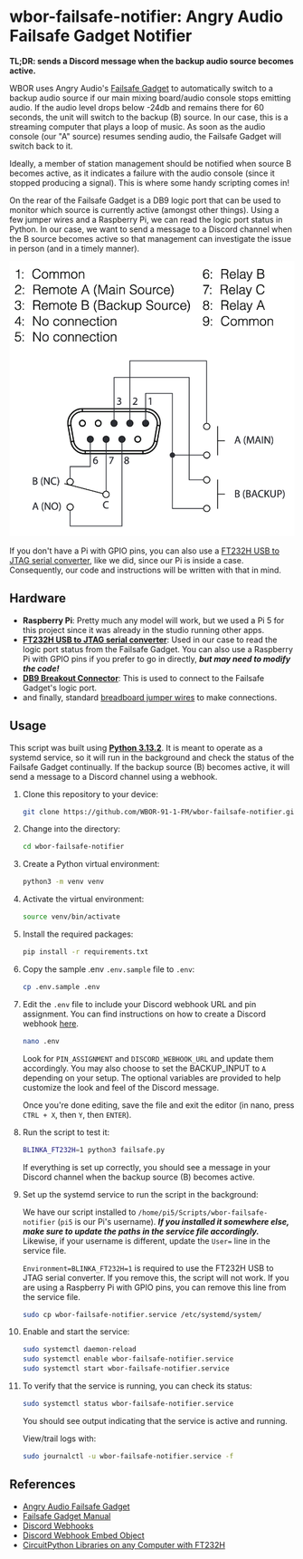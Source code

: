 # wbor-failsafe-notifier: Angry Audio Failsafe Gadget Notifier

**TL;DR: sends a Discord message when the backup audio source becomes active.**

WBOR uses Angry Audio's [Failsafe Gadget](https://angryaudio.com/failsafegadget/) to automatically switch to a backup audio source if our main mixing board/audio console stops emitting audio. If the audio level drops below -24db and remains there for 60 seconds, the unit will switch to the backup (B) source. In our case, this is a streaming computer that plays a loop of music. As soon as the audio console (our "A" source) resumes sending audio, the Failsafe Gadget will switch back to it.

Ideally, a member of station management should be notified when source B becomes active, as it indicates a failure with the audio console (since it stopped producing a signal). This is where some handy scripting comes in!

On the rear of the Failsafe Gadget is a DB9 logic port that can be used to monitor which source is currently active (amongst other things). Using a few jumper wires and a Raspberry Pi, we can read the logic port status in Python. In our case, we want to send a message to a Discord channel when the B source becomes active so that management can investigate the issue in person (and in a timely manner).

![Failsafe Gadget DB9 Pinout](/images/aa-pinout.png)

If you don't have a Pi with GPIO pins, you can also use a [FT232H USB to JTAG serial converter](https://amazon.com/dp/B09XTF7C1P), like we did, since our Pi is inside a case. Consequently, our code and instructions will be written with that in mind.

## Hardware

- **Raspberry Pi**: Pretty much any model will work, but we used a Pi 5 for this project since it was already in the studio running other apps.
- **[FT232H USB to JTAG serial converter](https://amazon.com/dp/B09XTF7C1P)**: Used in our case to read the logic port status from the Failsafe Gadget. You can also use a Raspberry Pi with GPIO pins if you prefer to go in directly, ***but may need to modify the code!***
- **[DB9 Breakout Connector](https://amazon.com/dp/B09L7JWNDQ)**: This is used to connect to the Failsafe Gadget's logic port.
- and finally, standard [breadboard jumper wires](https://amazon.com/dp/B07GD2BWPY) to make connections.

## Usage

This script was built using **[Python 3.13.2](https://www.python.org/downloads/)**. It is meant to operate as a systemd service, so it will run in the background and check the status of the Failsafe Gadget continually. If the backup source (B) becomes active, it will send a message to a Discord channel using a webhook.

1. Clone this repository to your device:

   ```bash
   git clone https://github.com/WBOR-91-1-FM/wbor-failsafe-notifier.git
   ```

2. Change into the directory:

   ```bash
   cd wbor-failsafe-notifier
   ```

3. Create a Python virtual environment:

   ```bash
   python3 -m venv venv
   ```

4. Activate the virtual environment:

   ```bash
   source venv/bin/activate
   ```

5. Install the required packages:

   ```bash
   pip install -r requirements.txt
   ```

6. Copy the sample .env `.env.sample` file to `.env`:

   ```bash
   cp .env.sample .env
   ```

7. Edit the `.env` file to include your Discord webhook URL and pin assignment. You can find instructions on how to create a Discord webhook [here](https://support.discord.com/hc/en-us/articles/228383668-Intro-to-Webhooks).

    ```bash
    nano .env
    ```

    Look for `PIN_ASSIGNMENT` and `DISCORD_WEBHOOK_URL` and update them accordingly. You may also choose to set the BACKUP_INPUT to `A` depending on your setup. The optional variables are provided to help customize the look and feel of the Discord message.

    Once you're done editing, save the file and exit the editor (in nano, press `CTRL + X`, then `Y`, then `ENTER`).

8. Run the script to test it:

   ```bash
   BLINKA_FT232H=1 python3 failsafe.py
   ```

   If everything is set up correctly, you should see a message in your Discord channel when the backup source (B) becomes active.

9. Set up the systemd service to run the script in the background:

    We have our script installed to `/home/pi5/Scripts/wbor-failsafe-notifier` (`pi5` is our Pi's username). ***If you installed it somewhere else, make sure to update the paths in the service file accordingly.*** Likewise, if your username is different, update the `User=` line in the service file.

    `Environment=BLINKA_FT232H=1` is required to use the FT232H USB to JTAG serial converter. If you remove this, the script will not work. If you are using a Raspberry Pi with GPIO pins, you can remove this line from the service file.

   ```bash
   sudo cp wbor-failsafe-notifier.service /etc/systemd/system/
   ```

10. Enable and start the service:

    ```bash
    sudo systemctl daemon-reload
    sudo systemctl enable wbor-failsafe-notifier.service
    sudo systemctl start wbor-failsafe-notifier.service
    ```

11. To verify that the service is running, you can check its status:

    ```bash
    sudo systemctl status wbor-failsafe-notifier.service
    ```

    You should see output indicating that the service is active and running.

    View/trail logs with:

    ```bash
    sudo journalctl -u wbor-failsafe-notifier.service -f
    ```

## References

- [Angry Audio Failsafe Gadget](https://angryaudio.com/failsafegadget/)
- [Failsafe Gadget Manual](https://angryaudio.com/wp-content/uploads/2022/08/AA_FailsafeGadgetUserGuide_2208031.pdf)
- [Discord Webhooks](https://support.discord.com/hc/en-us/articles/228383668-Intro-to-Webhooks)
- [Discord Webhook Embed Object](https://discord.com/developers/docs/resources/message#embed-object)
- [CircuitPython Libraries on any Computer with FT232H](https://learn.adafruit.com/circuitpython-on-any-computer-with-ft232h/)
